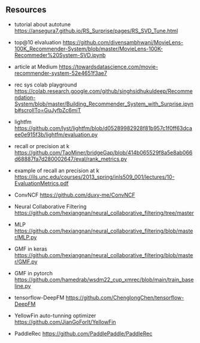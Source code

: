 
## Resources
- tutorial about autotune https://ansegura7.github.io/RS_Surprise/pages/RS_SVD_Tune.html
- top@10 elvaluation https://github.com/divensambhwani/MovieLens-100K_Recommender-System/blob/master/MovieLens-100K-Recommeder%20System-SVD.ipynb
- article at Medium https://towardsdatascience.com/movie-recommender-system-52e4651f3ae7
- rec sys colab playground https://colab.research.google.com/github/singhsidhukuldeep/Recommendation-System/blob/master/Building_Recommender_System_with_Surprise.ipynb#scrollTo=GuJyfbZc6miT


- lightfm https://github.com/lyst/lightfm/blob/d05289982928f81b957c1f0ff63dcaee0e915f3b/lightfm/evaluation.py

- recall or precision at k https://github.com/TaoMiner/bridgeGap/blob/414b065529f8a5e8ab066d68887fa7d280002647/eval/rank_metrics.py

- example of recall an precision at k https://ils.unc.edu/courses/2013_spring/inls509_001/lectures/10-EvaluationMetrics.pdf


- ConvNCF https://github.com/duxy-me/ConvNCF
- Neural Collaborative Filtering https://github.com/hexiangnan/neural_collaborative_filtering/tree/master
- MLP https://github.com/hexiangnan/neural_collaborative_filtering/blob/master/MLP.py
- GMF in keras https://github.com/hexiangnan/neural_collaborative_filtering/blob/master/GMF.py
- GMF in pytorch https://github.com/hamedrab/wsdm22_cup_xmrec/blob/main/train_baseline.py

- tensorflow-DeepFM https://github.com/ChenglongChen/tensorflow-DeepFM
- YellowFin auto-tunning optimizer https://github.com/JianGoForIt/YellowFin
- PaddleRec https://github.com/PaddlePaddle/PaddleRec
